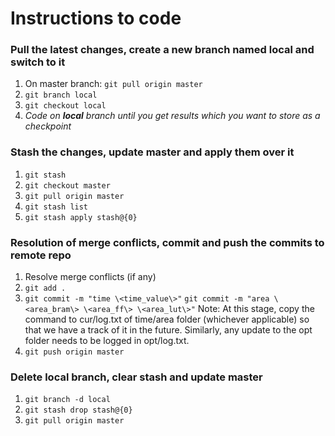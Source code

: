 # Instructions to code

### Pull the latest changes, create a new branch named local and switch to it
1. On master branch: ```git pull origin master```
2. ```git branch local```
3. ```git checkout local```
4. *Code on **local** branch until you get results which you want to store as a checkpoint*

### Stash the changes, update master and apply them over it
1. ```git stash```
2. ```git checkout master```
3. ```git pull origin master```
4. ```git stash list```
5. ```git stash apply stash@{0}```

### Resolution of merge conflicts, commit and push the commits to remote repo 
1. Resolve merge conflicts (if any)
2. ```git add .```
3. ```git commit -m "time \<time_value\>"```
   ```git commit -m "area \<area_bram\> \<area_ff\> \<area_lut\>"```
   Note: At this stage, copy the command to cur/log.txt of time/area folder (whichever applicable) so that we have a track of it in the future. Similarly, any update to the opt folder needs to be logged in opt/log.txt.
4. ```git push origin master```

### Delete local branch, clear stash and update master
1. ```git branch -d local```
2. ```git stash drop stash@{0}```
3. ```git pull origin master```